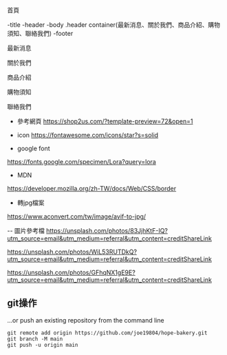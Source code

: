 首頁

-title
-header
-body
    .header
container(最新消息、關於我們、商品介紹、購物須知、聯絡我們)
-footer


最新消息

關於我們

商品介紹

購物須知

聯絡我們

- 參考網頁
https://shop2us.com/?template-preview=72&open=1

- icon
https://fontawesome.com/icons/star?s=solid

- google font

https://fonts.google.com/specimen/Lora?query=lora

- MDN

https://developer.mozilla.org/zh-TW/docs/Web/CSS/border

- 轉jpg檔案

https://www.aconvert.com/tw/image/avif-to-jpg/


--  圖片參考檔
https://unsplash.com/photos/83JjhKtF-IQ?utm_source=email&utm_medium=referral&utm_content=creditShareLink

https://unsplash.com/photos/WiL53RUTDkQ?utm_source=email&utm_medium=referral&utm_content=creditShareLink

https://unsplash.com/photos/GFhqNX1gE9E?utm_source=email&utm_medium=referral&utm_content=creditShareLink



## git操作

…or push an existing repository from the command line
```
git remote add origin https://github.com/joe19804/hope-bakery.git
git branch -M main
git push -u origin main
```
